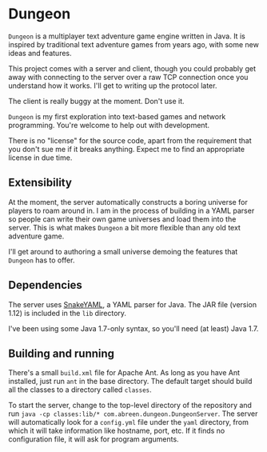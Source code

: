 # Dungeon

`Dungeon` is a multiplayer text adventure game engine written in Java. It
is inspired by traditional text adventure games from years ago, with some
new ideas and features.

This project comes with a server and client, though you could probably get
away with connecting to the server over a raw TCP connection once you 
understand how it works. I'll get to writing up the protocol later.

The client is really buggy at the moment. Don't use it.

`Dungeon` is my first exploration into text-based games and network 
programming. You're welcome to help out with development.

There is no "license" for the source code, apart from the requirement that
you don't sue me if it breaks anything. Expect me to find an appropriate
license in due time.


## Extensibility

At the moment, the server automatically constructs a boring universe for
players to roam around in. I am in the process of building in a YAML
parser so people can write their own game universes and load them into the
server. This is what makes `Dungeon` a bit more flexible than any old text
adventure game.

I'll get around to authoring a small universe demoing the features that
`Dungeon` has to offer.

## Dependencies

The server uses [SnakeYAML][snakeyaml], a YAML parser for Java. The JAR
file (version 1.12) is included in the `lib` directory.

I've been using some Java 1.7-only syntax, so you'll need (at least)
Java 1.7.

## Building and running

There's a small `build.xml` file for Apache Ant. As long as you have Ant
installed, just run `ant` in the base directory. The default target should
build all the classes to a directory called `classes`. 

To start the server, change to the top-level directory of the repository
and run `java -cp classes:lib/* com.abreen.dungeon.DungeonServer`. The
server will automatically look for a `config.yml` file under the `yaml`
directory, from which it will take information like hostname, port, etc.
If it finds no configuration file, it will ask for program arguments.

[snakeyaml]: http://code.google.com/p/snakeyaml/
